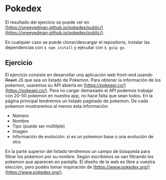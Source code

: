 # Pokedex

El resultado del ejercicio se puede ver en [https://oneeyedman.github.io/pokedex/public/](https://oneeyedman.github.io/pokedex/public/).

En cualquier caso se puede clonar/descargar el repositorio, instalar las dependencias con `$ npm install` y ejecutar con `$ gulp go`.

## Ejercicio

El ejercicio consiste en desarrollar una aplicación web front-end usando <del>React</del> JS que sea un
listado de Pokemon.
Para obtener la información de los pokemon, usaremos su API abierta en [https://pokeapi.co/](https://pokeapi.co/). Para no cargar demasiado el API podemos trabajar con 20-50 pokemon en nuestra app, no hace falta que sean todos.
En la página principal tendremos un listado paginado de pokemon. De cada pokemon mostraremos al menos esta información:

- Número
- Nombre
- Tipo (puede ser múltilple)
- Imagen
- Información de evolución: si es un pokemon base o una evolución de otro

En la parte superior del listado tendremos un campo de búsqueda para filtrar los pokemon por su nombre. Según escribimos se van filtrando los pokemon que aparecen en pantalla.
El diseño de la web es libre a vuestra elección, pero podéis tomar inspiración de [https://www.pokedex.org/](https://www.pokedex.org/).
